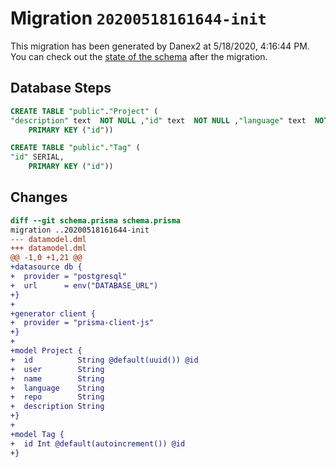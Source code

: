# Migration `20200518161644-init`

This migration has been generated by Danex2 at 5/18/2020, 4:16:44 PM.
You can check out the [state of the schema](./schema.prisma) after the migration.

## Database Steps

```sql
CREATE TABLE "public"."Project" (
"description" text  NOT NULL ,"id" text  NOT NULL ,"language" text  NOT NULL ,"name" text  NOT NULL ,"repo" text  NOT NULL ,"user" text  NOT NULL ,
    PRIMARY KEY ("id"))

CREATE TABLE "public"."Tag" (
"id" SERIAL,
    PRIMARY KEY ("id"))
```

## Changes

```diff
diff --git schema.prisma schema.prisma
migration ..20200518161644-init
--- datamodel.dml
+++ datamodel.dml
@@ -1,0 +1,21 @@
+datasource db {
+  provider = "postgresql"
+  url      = env("DATABASE_URL")
+}
+
+generator client {
+  provider = "prisma-client-js"
+}
+
+model Project {
+  id          String @default(uuid()) @id
+  user        String
+  name        String
+  language    String
+  repo        String
+  description String
+}
+
+model Tag {
+  id Int @default(autoincrement()) @id
+}
```


